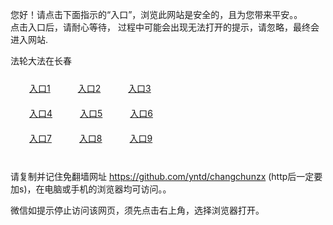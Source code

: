 您好！请点击下面指示的“入口”，浏览此网站是安全的，且为您带来平安。。 <br/>
点击入口后，请耐心等待， 过程中可能会出现无法打开的提示，请忽略，最终会进入网站. </br>

法轮大法在长春<br/>
<div style="padding:10px"><a style="margin:20px" target="_blank" href="https://d19u7pfa5dpxo1.cloudfront.net/2Qpsp?kytlwx" id="ccLink1" rel="nofollow">入口1</a> <a target="_blank" style="margin:20px" href="https://d79uxq8l57i2v.cloudfront.net/2Qpsp?mjwkdf" id="ccLink2" rel="nofollow">入口2</a> <a style="margin:20px" target="_blank" href="https://d1wir58s3xi8u9.cloudfront.net/2Qpsp?hqxoywa" id="ccLink3" rel="nofollow">入口3</a></div>

<div style="padding:10px" ><a style="margin:20px" target="_blank" href="https://d19u7pfa5dpxo1.cloudfront.net/2Qpsp?kytlwx" id="ccLink4" rel="nofollow">入口4</a> <a style="margin:20px" href="https://d79uxq8l57i2v.cloudfront.net/2Qpsp?mjwkdf" target="_blank" id="ccLink5" rel="nofollow">入口5</a> <a style="margin:20px" href="https://d1wir58s3xi8u9.cloudfront.net/2Qpsp?hqxoywa" target="_blank" id="ccLink6" rel="nofollow">入口6</a></div>

<div style="padding:10px"><a style="margin:20px" target="_blank" href="https://d19u7pfa5dpxo1.cloudfront.net/2Qpsp?kytlwx" id="ccLink7" rel="nofollow">入口7</a> <a style="margin:20px" href="https://d79uxq8l57i2v.cloudfront.net/2Qpsp?mjwkdf" target="_blank" id="ccLink8" rel="nofollow">入口8</a> <a style="margin:20px" target="_blank" href="https://d1wir58s3xi8u9.cloudfront.net/2Qpsp?hqxoywa" id="ccLink9" rel="nofollow">入口9</a></div>

<br/>



请复制并记住免翻墙网址 https://github.com/yntd/changchunzx (http后一定要加s)，在电脑或手机的浏览器均可访问。。<br/>

微信如提示停止访问该网页，须先点击右上角，选择浏览器打开。
